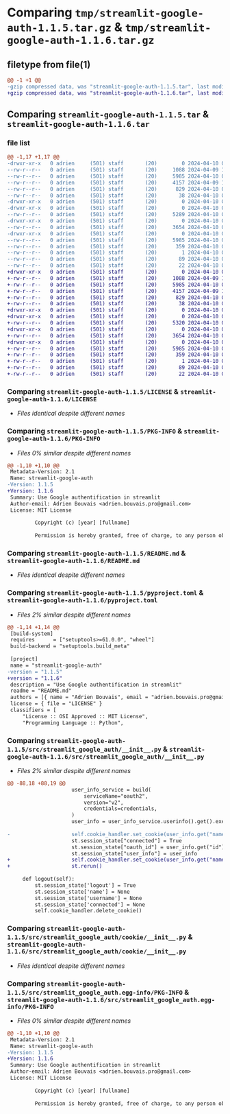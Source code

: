 # Comparing `tmp/streamlit-google-auth-1.1.5.tar.gz` & `tmp/streamlit-google-auth-1.1.6.tar.gz`

## filetype from file(1)

```diff
@@ -1 +1 @@
-gzip compressed data, was "streamlit-google-auth-1.1.5.tar", last modified: Wed Apr 10 08:20:00 2024, max compression
+gzip compressed data, was "streamlit-google-auth-1.1.6.tar", last modified: Wed Apr 10 08:27:47 2024, max compression
```

## Comparing `streamlit-google-auth-1.1.5.tar` & `streamlit-google-auth-1.1.6.tar`

### file list

```diff
@@ -1,17 +1,17 @@
-drwxr-xr-x   0 adrien     (501) staff       (20)        0 2024-04-10 08:20:00.130766 streamlit-google-auth-1.1.5/
--rw-r--r--   0 adrien     (501) staff       (20)     1088 2024-04-09 14:41:40.000000 streamlit-google-auth-1.1.5/LICENSE
--rw-r--r--   0 adrien     (501) staff       (20)     5985 2024-04-10 08:20:00.130525 streamlit-google-auth-1.1.5/PKG-INFO
--rw-r--r--   0 adrien     (501) staff       (20)     4157 2024-04-09 15:21:39.000000 streamlit-google-auth-1.1.5/README.md
--rw-r--r--   0 adrien     (501) staff       (20)      829 2024-04-10 08:19:51.000000 streamlit-google-auth-1.1.5/pyproject.toml
--rw-r--r--   0 adrien     (501) staff       (20)       38 2024-04-10 08:20:00.130809 streamlit-google-auth-1.1.5/setup.cfg
-drwxr-xr-x   0 adrien     (501) staff       (20)        0 2024-04-10 08:20:00.128471 streamlit-google-auth-1.1.5/src/
-drwxr-xr-x   0 adrien     (501) staff       (20)        0 2024-04-10 08:20:00.129109 streamlit-google-auth-1.1.5/src/streamlit_google_auth/
--rw-r--r--   0 adrien     (501) staff       (20)     5289 2024-04-10 08:19:38.000000 streamlit-google-auth-1.1.5/src/streamlit_google_auth/__init__.py
-drwxr-xr-x   0 adrien     (501) staff       (20)        0 2024-04-10 08:20:00.129889 streamlit-google-auth-1.1.5/src/streamlit_google_auth/cookie/
--rw-r--r--   0 adrien     (501) staff       (20)     3654 2024-04-10 07:43:43.000000 streamlit-google-auth-1.1.5/src/streamlit_google_auth/cookie/__init__.py
-drwxr-xr-x   0 adrien     (501) staff       (20)        0 2024-04-10 08:20:00.130281 streamlit-google-auth-1.1.5/src/streamlit_google_auth.egg-info/
--rw-r--r--   0 adrien     (501) staff       (20)     5985 2024-04-10 08:20:00.000000 streamlit-google-auth-1.1.5/src/streamlit_google_auth.egg-info/PKG-INFO
--rw-r--r--   0 adrien     (501) staff       (20)      359 2024-04-10 08:20:00.000000 streamlit-google-auth-1.1.5/src/streamlit_google_auth.egg-info/SOURCES.txt
--rw-r--r--   0 adrien     (501) staff       (20)        1 2024-04-10 08:20:00.000000 streamlit-google-auth-1.1.5/src/streamlit_google_auth.egg-info/dependency_links.txt
--rw-r--r--   0 adrien     (501) staff       (20)       89 2024-04-10 08:20:00.000000 streamlit-google-auth-1.1.5/src/streamlit_google_auth.egg-info/requires.txt
--rw-r--r--   0 adrien     (501) staff       (20)       22 2024-04-10 08:20:00.000000 streamlit-google-auth-1.1.5/src/streamlit_google_auth.egg-info/top_level.txt
+drwxr-xr-x   0 adrien     (501) staff       (20)        0 2024-04-10 08:27:47.200280 streamlit-google-auth-1.1.6/
+-rw-r--r--   0 adrien     (501) staff       (20)     1088 2024-04-09 14:41:40.000000 streamlit-google-auth-1.1.6/LICENSE
+-rw-r--r--   0 adrien     (501) staff       (20)     5985 2024-04-10 08:27:47.200055 streamlit-google-auth-1.1.6/PKG-INFO
+-rw-r--r--   0 adrien     (501) staff       (20)     4157 2024-04-09 15:21:39.000000 streamlit-google-auth-1.1.6/README.md
+-rw-r--r--   0 adrien     (501) staff       (20)      829 2024-04-10 08:27:43.000000 streamlit-google-auth-1.1.6/pyproject.toml
+-rw-r--r--   0 adrien     (501) staff       (20)       38 2024-04-10 08:27:47.200323 streamlit-google-auth-1.1.6/setup.cfg
+drwxr-xr-x   0 adrien     (501) staff       (20)        0 2024-04-10 08:27:47.198235 streamlit-google-auth-1.1.6/src/
+drwxr-xr-x   0 adrien     (501) staff       (20)        0 2024-04-10 08:27:47.198754 streamlit-google-auth-1.1.6/src/streamlit_google_auth/
+-rw-r--r--   0 adrien     (501) staff       (20)     5320 2024-04-10 08:27:28.000000 streamlit-google-auth-1.1.6/src/streamlit_google_auth/__init__.py
+drwxr-xr-x   0 adrien     (501) staff       (20)        0 2024-04-10 08:27:47.199477 streamlit-google-auth-1.1.6/src/streamlit_google_auth/cookie/
+-rw-r--r--   0 adrien     (501) staff       (20)     3654 2024-04-10 07:43:43.000000 streamlit-google-auth-1.1.6/src/streamlit_google_auth/cookie/__init__.py
+drwxr-xr-x   0 adrien     (501) staff       (20)        0 2024-04-10 08:27:47.199825 streamlit-google-auth-1.1.6/src/streamlit_google_auth.egg-info/
+-rw-r--r--   0 adrien     (501) staff       (20)     5985 2024-04-10 08:27:47.000000 streamlit-google-auth-1.1.6/src/streamlit_google_auth.egg-info/PKG-INFO
+-rw-r--r--   0 adrien     (501) staff       (20)      359 2024-04-10 08:27:47.000000 streamlit-google-auth-1.1.6/src/streamlit_google_auth.egg-info/SOURCES.txt
+-rw-r--r--   0 adrien     (501) staff       (20)        1 2024-04-10 08:27:47.000000 streamlit-google-auth-1.1.6/src/streamlit_google_auth.egg-info/dependency_links.txt
+-rw-r--r--   0 adrien     (501) staff       (20)       89 2024-04-10 08:27:47.000000 streamlit-google-auth-1.1.6/src/streamlit_google_auth.egg-info/requires.txt
+-rw-r--r--   0 adrien     (501) staff       (20)       22 2024-04-10 08:27:47.000000 streamlit-google-auth-1.1.6/src/streamlit_google_auth.egg-info/top_level.txt
```

### Comparing `streamlit-google-auth-1.1.5/LICENSE` & `streamlit-google-auth-1.1.6/LICENSE`

 * *Files identical despite different names*

### Comparing `streamlit-google-auth-1.1.5/PKG-INFO` & `streamlit-google-auth-1.1.6/PKG-INFO`

 * *Files 0% similar despite different names*

```diff
@@ -1,10 +1,10 @@
 Metadata-Version: 2.1
 Name: streamlit-google-auth
-Version: 1.1.5
+Version: 1.1.6
 Summary: Use Google authentification in streamlit
 Author-email: Adrien Bouvais <adrien.bouvais.pro@gmail.com>
 License: MIT License
         
         Copyright (c) [year] [fullname]
         
         Permission is hereby granted, free of charge, to any person obtaining a copy
```

### Comparing `streamlit-google-auth-1.1.5/README.md` & `streamlit-google-auth-1.1.6/README.md`

 * *Files identical despite different names*

### Comparing `streamlit-google-auth-1.1.5/pyproject.toml` & `streamlit-google-auth-1.1.6/pyproject.toml`

 * *Files 2% similar despite different names*

```diff
@@ -1,14 +1,14 @@
 [build-system]
 requires      = ["setuptools>=61.0.0", "wheel"]
 build-backend = "setuptools.build_meta"
 
 [project]
 name = "streamlit-google-auth"
-version = "1.1.5"
+version = "1.1.6"
 description = "Use Google authentification in streamlit"
 readme = "README.md"
 authors = [{ name = "Adrien Bouvais", email = "adrien.bouvais.pro@gmail.com" }]
 license = { file = "LICENSE" }
 classifiers = [
     "License :: OSI Approved :: MIT License",
     "Programming Language :: Python",
```

### Comparing `streamlit-google-auth-1.1.5/src/streamlit_google_auth/__init__.py` & `streamlit-google-auth-1.1.6/src/streamlit_google_auth/__init__.py`

 * *Files 2% similar despite different names*

```diff
@@ -88,18 +88,19 @@
                     user_info_service = build(
                         serviceName="oauth2",
                         version="v2",
                         credentials=credentials,
                     )
                     user_info = user_info_service.userinfo().get().execute()
 
-                    self.cookie_handler.set_cookie(user_info.get("name"), user_info.get("email"), user_info.get("picture"), user_info.get("id"))
                     st.session_state["connected"] = True
                     st.session_state["oauth_id"] = user_info.get("id")
                     st.session_state["user_info"] = user_info
+                    self.cookie_handler.set_cookie(user_info.get("name"), user_info.get("email"), user_info.get("picture"), user_info.get("id"))
+                    st.rerun()
     
     def logout(self):
         st.session_state['logout'] = True
         st.session_state['name'] = None
         st.session_state['username'] = None
         st.session_state['connected'] = None
         self.cookie_handler.delete_cookie()
```

### Comparing `streamlit-google-auth-1.1.5/src/streamlit_google_auth/cookie/__init__.py` & `streamlit-google-auth-1.1.6/src/streamlit_google_auth/cookie/__init__.py`

 * *Files identical despite different names*

### Comparing `streamlit-google-auth-1.1.5/src/streamlit_google_auth.egg-info/PKG-INFO` & `streamlit-google-auth-1.1.6/src/streamlit_google_auth.egg-info/PKG-INFO`

 * *Files 0% similar despite different names*

```diff
@@ -1,10 +1,10 @@
 Metadata-Version: 2.1
 Name: streamlit-google-auth
-Version: 1.1.5
+Version: 1.1.6
 Summary: Use Google authentification in streamlit
 Author-email: Adrien Bouvais <adrien.bouvais.pro@gmail.com>
 License: MIT License
         
         Copyright (c) [year] [fullname]
         
         Permission is hereby granted, free of charge, to any person obtaining a copy
```

